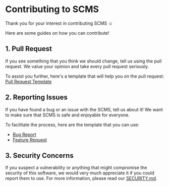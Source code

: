 # Contributing to SCMS
Thank you for your interest in contributing SCMS ☺

Here are some guides on how you can contribute!

## 1. Pull Request
If you see something that you think we should change, tell us using the pull request. We value your opinion and take every pull request seriously.

To assist you further, here's a template that will help you on the pull request: [Pull Request Template](./Pull-Request-Template.md)

## 2. Reporting Issues
If you have found a bug or an issue with the SCMS, tell us about it! We want to make sure that SCMS is safe and enjoyable for everyone.

To facilitate the process, here are the template that you can use:

- [Bug Report](./ISSUE_TEMPLATE/bug_report.md)
- [Feature Request](./ISSUE_TEMPLATE/feature_request.md)

## 3. Security Concerns
If you suspect a vulnerability or anything that might compromise the security of this software, we would very much appreciate it if you could report them to use. For more information, please read our [SECURITY.md](../SECURITY.md).
